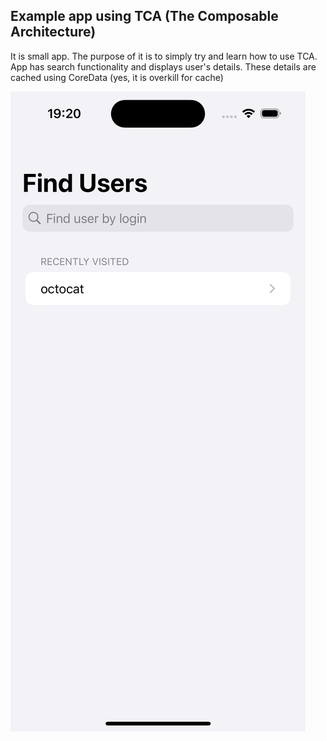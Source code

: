 ## Example app using TCA (The Composable Architecture)

It is small app. The purpose of it is to simply try and learn how to use TCA. 
App has search functionality and displays user's details. These details are cached using CoreData (yes, it is overkill for cache)



![Screenshot](resources/screenshot.png)
